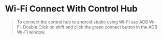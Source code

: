 # Wi-Fi Connect With Control Hub
> To connect the control hub to android studio using Wi-Fi use ADB Wi-Fi. Double Click on shift and click the green connect button in the ADB Wi-Fi window.